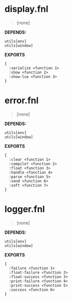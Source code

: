 # display.fnl
> [none]

**DEPENDS:**
```
utils[env]
utils[window]
```

**EXPORTS**
```fennel
{
  :serialize <function 1>
  :show <function 2>
  :show-lua <function 3>
}
```

# error.fnl
> [none]

**DEPENDS:**
```
utils[env]
utils[window]
```

**EXPORTS**
```fennel
{
  :clear <function 1>
  :compile? <function 2>
  :float <function 3>
  :handle <function 4>
  :parse <function 5>
  :send <function 6>
  :soft <function 7>
}
```

# logger.fnl
> [none]

**DEPENDS:**
```
utils[env]
utils[window]
```

**EXPORTS**
```fennel
{
  :failure <function 1>
  :float-failure <function 2>
  :float-success <function 3>
  :print-failure <function 4>
  :print-success <function 5>
  :success <function 6>
}
```

